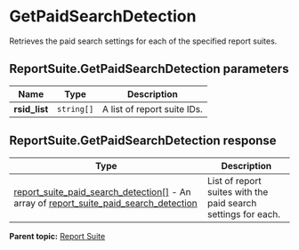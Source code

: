 # GetPaidSearchDetection

Retrieves the paid search settings for each of the specified report suites.

## ReportSuite.GetPaidSearchDetection parameters

|Name|Type|Description|
|----|----|-----------|
| **rsid_list** | `string[]` |A list of report suite IDs.|

## ReportSuite.GetPaidSearchDetection response

|Type|Description|
|----|-----------|
| [report_suite_paid_search_detection[]](../../data_types/r_report_suite_paid_search_detection_array.md#) - An array of [report_suite_paid_search_detection](../../data_types/r_report_suite_paid_search_detection.md#)|List of report suites with the paid search settings for each.|

**Parent topic:** [Report Suite](../../methods/report_suite/r_methods_reportsuite.md)

